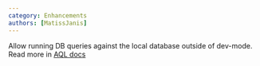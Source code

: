 ```yaml
---
category: Enhancements
authors: [MatissJanis]
---
```


Allow running DB queries against the local database outside of dev-mode. Read more in [AQL docs](https://actualbudget.org/docs/api/actual-ql/)
